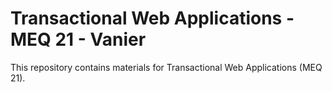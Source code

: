 # Transactional Web Applications - MEQ 21 - Vanier

This repository contains materials for Transactional Web Applications (MEQ 21).
